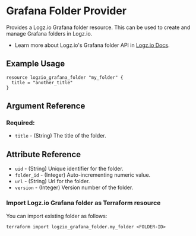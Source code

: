 # Grafana Folder Provider

Provides a Logz.io Grafana folder resource. This can be used to create and manage Grafana folders in Logz.io.

* Learn more about Logz.io's Grafana folder API in [Logz.io Docs]().

## Example Usage

```hcl
resource logzio_grafana_folder "my_folder" {
  title = "another_title"
}
```

## Argument Reference

### Required:

- `title` - (String) The title of the folder.

## Attribute Reference

- `uid` - (String) Unique identifier for the folder.
- `folder_id` - (Integer) Auto-incrementing numeric value.
- `url` - (String) Url for the folder.
- `version` - (Integer) Version number of the folder.

### Import Logz.io Grafana folder as Terraform resource

You can import existing folder as follows:

```
terraform import logzio_grafana_folder.my_folder <FOLDER-ID>
```